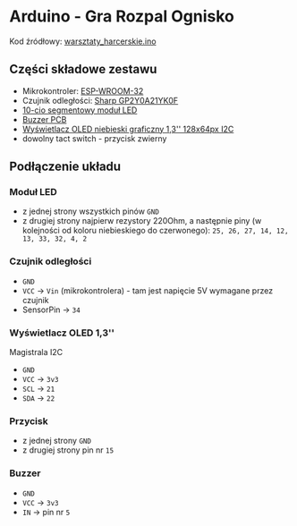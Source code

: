 # Arduino - Gra Rozpal Ognisko

Kod źródłowy: [warsztaty_harcerskie.ino](warsztaty_harcerskie.ino)

## Części składowe zestawu

- Mikrokontroler: [ESP-WROOM-32](https://forbot.pl/blog/leksykon/esp32)
- Czujnik odległości: [Sharp GP2Y0A21YK0F](https://botland.com.pl/analogowe-czujniki-odleglosci/29-sharp-gp2y0a21yk0f-analogowy-czujnik-odleglosci-10-80cm-5904422304713.html)
- [10-cio segmentowy moduł LED](https://pl.aliexpress.com/item/1005007095450799.html)
- [Buzzer PCB](https://abc-rc.pl/pl/products/modul-buzzera-aktywnego-na-plytce-pcb-3-3v-5v-stan-wysoki-do-arduino-projektow-diy-i-robotyki-9715.html?gQT=1)
- [Wyświetlacz OLED niebieski graficzny 1,3'' 128x64px I2C](https://botland.com.pl/wyswietlacze-oled/8867-wyswietlacz-oled-niebieski-graficzny-13-128x64px-i2c-v2-niebieskie-znaki-sh1106-5903351241182.html)
- dowolny tact switch - przycisk zwierny

## Podłączenie układu

### Moduł LED

- z jednej strony wszystkich pinów `GND`
- z drugiej strony najpierw rezystory 220Ohm, a następnie piny (w kolejności od koloru niebieskiego do czerwonego): `25, 26, 27, 14, 12, 13, 33, 32, 4, 2`

### Czujnik odległości

- `GND`
- `VCC` -> `Vin` (mikrokontrolera) - tam jest napięcie 5V wymagane przez czujnik
- SensorPin -> `34`

### Wyświetlacz OLED 1,3''

Magistrala I2C
- `GND`
- `VCC` -> `3v3`
- `SCL` -> `21`
- `SDA` -> `22`

### Przycisk 

- z jednej strony `GND`
- z drugiej strony pin nr `15`

### Buzzer

- `GND`
- `VCC` -> `3v3`
- `IN` -> pin nr `5`

